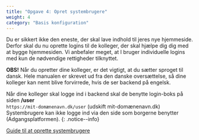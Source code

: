 ```yaml
---
title: "Opgave 4: Opret systembrugere"
weight: 4
category: "Basis konfiguration"
---
```


Du er sikkert ikke den eneste, der skal lave indhold til jeres nye hjemmeside. Derfor skal du nu oprette logins til de kolleger, der skal hjælpe dig dig med at bygge hjemmesiden.
Vi anbefaler meget, at I bruger individuelle logins med kun de nødvendige rettigheder tilknyttet.

**OBS!** Når du opretter dine kolleger, er det vigtigt, at du sætter sproget til dansk. Hele manualen  er skrevet ud fra den danske oversættelse, så dine kolleger kan nemt blive forvirrede, hvis de ser backend på engelsk. 

Når dine kolleger skal logge ind i backend skal de benytte login-boks på siden **/user**\
`https://mit-domænenavn.dk/user` (udskift mit-domænenavn.dk)
Systembrugere kan ikke logge ind via den side som borgerne benytter (Adgangsplatformen).
{: .notice--info}

[Guide til at oprette systembrugere](https://www.folkebibliotekernescms.dk/main/konfiguration/personer/)









